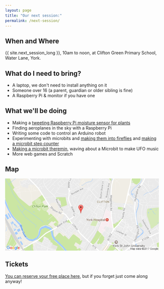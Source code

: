 ```yaml
---
layout: page
title: "Our next session:"
permalink: /next-session/
---
```


## When and Where

{{ site.next_session_long }}, 10am to noon, at Clifton Green Primary School, Water Lane, York.

## What do I need to bring?

- A laptop, we don't need to install anything on it
- Someone over 16 (a parent, guardian or older sibling is fine)
- A Raspberry Pi & monitor if you have one

## What we'll be doing

- Making a [tweeting Raspberry Pi moisture sensor for plants](/worksheets/arduino/plant-moisture-tweeter/)
- Finding aeroplanes in the sky with a Raspberry Pi
- Writing some code to control an Arduino robot
- Experimenting with microbits and [making them into fireflies](/worksheets/microbit/step-counter/) and [making a microbit step counter](/worksheets/microbit/step-counter/)
- [Making a microbit theremin](/worksheets/microbit/theremin/), waving about a Microbit to make UFO music
- More web games and Scratch

## Map

[![Clifton Green Primary School, York](/assets/images/map.png)](https://goo.gl/maps/cz8hFzay5jR2)

## Tickets

[You can reserve your free place here](https://zen.coderdojo.com/dojo/gb/york/york), but if you forget just come along anyway!
